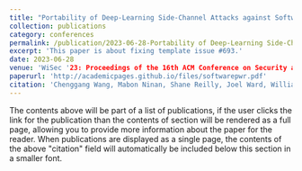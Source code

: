 ```yaml
---
title: "Portability of Deep-Learning Side-Channel Attacks against Software Discrepancies"
collection: publications
category: conferences
permalink: /publication/2023-06-28-Portability of Deep-Learning Side-Channel Attacks against Software Discrepancies.md
excerpt: 'This paper is about fixing template issue #693.'
date: 2023-06-28
venue: 'WiSec '23: Proceedings of the 16th ACM Conference on Security and Privacy in Wireless and Mobile Networks'
paperurl: 'http://academicpages.github.io/files/softwarepwr.pdf'
citation: 'Chenggang Wang, Mabon Ninan, Shane Reilly, Joel Ward, William Hawkins, Boyang Wang, and John M. Emmert. 2023. Portability of Deep-Learning Side-Channel Attacks against Software Discrepancies. In Proceedings of the 16th ACM Conference on Security and Privacy in Wireless and Mobile Networks (WiSec '23). Association for Computing Machinery, New York, NY, USA, 227–238. https://doi.org/10.1145/3558482.3590177'
---
```


The contents above will be part of a list of publications, if the user clicks the link for the publication than the contents of section will be rendered as a full page, allowing you to provide more information about the paper for the reader. When publications are displayed as a single page, the contents of the above "citation" field will automatically be included below this section in a smaller font.
